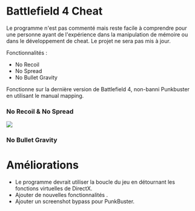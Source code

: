 # Battlefield 4 Cheat

Le programme n'est pas commenté mais reste facile à comprendre pour une personne ayant de l'expérience dans la manipulation de mémoire ou dans le développement de cheat. Le projet ne sera pas mis à jour.

Fonctionnalités :

 - No Recoil
 - No Spread
 - No Bullet Gravity

Fonctionne sur la dernière version de Battlefield 4, non-banni Punkbuster en utilisant le manual mapping.

### No Recoil & No Spread
![](https://github.com/adamhlt/BF4-Cheat/blob/main/Ressource/no%20gravity.gif)
### No Bullet Gravity

# Améliorations

 - Le programme devrait utiliser la boucle du jeu en détournant les fonctions virtuelles de DirectX.
 - Ajouter de nouvelles fonctionnalités .
 - Ajouter un screenshot bypass pour PunkBuster.
